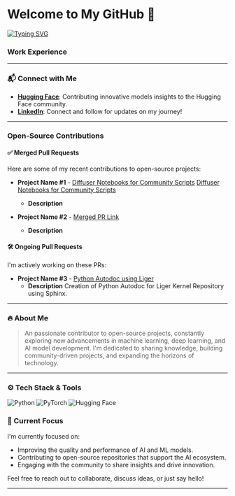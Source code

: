 # Welcome to My GitHub 🚀

[![Typing SVG](https://readme-typing-svg.herokuapp.com?font=Roboto&weight=700&size=22&pause=1000&color=2F6755&center=true&width=435&lines=Hello+There!+I'm+Parag+Ekbote.;Open-source+Contributor.;Building+with+AI+to+Attain+New+Insights)](https://git.io/typing-svg)


### Work Experience
---

### 📬 Connect with Me
- **[Hugging Face](https://huggingface.co/AINovice2005)**: Contributing innovative models insights to the Hugging Face community.
- **[LinkedIn](https://www.linkedin.com/in/parag-ekbote/)**: Connect and follow for updates on my journey!

---

###  Open-Source Contributions

#### ✅ Merged Pull Requests
Here are some of my recent contributions to open-source projects:
- **Project Name #1** - [Diffuser Notebooks for Community Scripts](https://github.com/huggingface/diffusers/pull/9905)
  [Diffuser Notebooks for Community Scripts](https://github.com/huggingface/notebooks/pull/525)
  
  - **Description**
- **Project Name #2** - [Merged PR Link](https://github.com/project/repo/pull/2)
  - **Description**
  


#### 🛠️ Ongoing Pull Requests
I'm actively working on these PRs:
- **Project Name #3** - [Python Autodoc using Liger](https://github.com/linkedin/Liger-Kernel/pull/327)
  - **Description** Creation of Python Autodoc for Liger Kernel Repository using Sphinx.




---

### 🔥 About Me
> An passionate contributor to open-source projects, constantly exploring new advancements in machine learning, deep learning, and AI model development. I'm dedicated to sharing knowledge, building community-driven projects, and expanding the horizons of technology.

---

### ⚙️ Tech Stack & Tools
<p align="left">
  <img src="https://img.shields.io/badge/Python-FFD43B?style=for-the-badge&logo=python&logoColor=blue" alt="Python" />
  <img src="https://img.shields.io/badge/Pytorch-EE4C2C?style=for-the-badge&logo=pytorch&logoColor=white" alt="PyTorch" />
  <img src="https://img.shields.io/badge/Hugging%20Face-FFD43B?style=for-the-badge&logo=huggingface&logoColor=white" alt="Hugging Face" />
  <!-- Add more badges as relevant to your stack -->
</p>



### 🌱 Current Focus
I'm currently focused on:
- Improving the quality and performance of AI and ML models.
- Contributing to open-source repositories that support the AI ecosystem.
- Engaging with the community to share insights and drive innovation.

Feel free to reach out to collaborate, discuss ideas, or just say hello!

---


